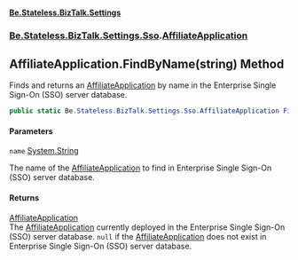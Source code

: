 #### [Be.Stateless.BizTalk.Settings](README.md 'README')
### [Be.Stateless.BizTalk.Settings.Sso](Be.Stateless.BizTalk.Settings.Sso.md 'Be.Stateless.BizTalk.Settings.Sso').[AffiliateApplication](AffiliateApplication.md 'Be.Stateless.BizTalk.Settings.Sso.AffiliateApplication')

## AffiliateApplication.FindByName(string) Method

Finds and returns an [AffiliateApplication](AffiliateApplication.md 'Be.Stateless.BizTalk.Settings.Sso.AffiliateApplication') by name in the Enterprise Single Sign-On (SSO) server
database.

```csharp
public static Be.Stateless.BizTalk.Settings.Sso.AffiliateApplication FindByName(string name);
```
#### Parameters

<a name='Be.Stateless.BizTalk.Settings.Sso.AffiliateApplication.FindByName(string).name'></a>

`name` [System.String](https://docs.microsoft.com/en-us/dotnet/api/System.String 'System.String')

The name of the [AffiliateApplication](AffiliateApplication.md 'Be.Stateless.BizTalk.Settings.Sso.AffiliateApplication') to find in Enterprise Single Sign-On (SSO) server database.

#### Returns
[AffiliateApplication](AffiliateApplication.md 'Be.Stateless.BizTalk.Settings.Sso.AffiliateApplication')  
The [AffiliateApplication](AffiliateApplication.md 'Be.Stateless.BizTalk.Settings.Sso.AffiliateApplication') currently deployed in the Enterprise Single Sign-On (SSO) server database.
`null` if the [AffiliateApplication](AffiliateApplication.md 'Be.Stateless.BizTalk.Settings.Sso.AffiliateApplication') does not exist in Enterprise Single Sign-On (SSO) server
database.